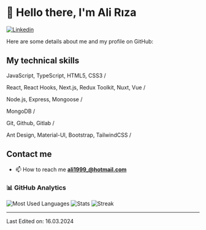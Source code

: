 # 👋 Hello there, I'm Ali Rıza

[![Linkedin](https://img.shields.io/badge/LinkedIn-blue?style=flat&logo=linkedin&labelColor=blue)](https://www.linkedin.com/in/ali-r%C4%B1za-%C3%A7elebi-99a3a3181/)

Here are some details about me and my profile on GitHub:

## My technical skills

JavaScript, TypeScript, HTML5, CSS3 /

React, React Hooks, Next.js, Redux Toolkit, Nuxt, Vue /

Node.js, Express, Mongoose /

MongoDB /

Git, Github, Gitlab /

Ant Design, Material-UI, Bootstrap, TailwindCSS /

## Contact me

- 📫 How to reach me **ali1999_@hotmail.com**

### 📊 GitHub Analytics

![Most Used Languages](https://github-readme-stats.vercel.app/api/top-langs?username=celebiali&show_icons=true&locale=en&layout=compact&langs_count=8&theme=algolia)
![Stats](https://github-readme-stats.vercel.app/api?username=celebiali&show_icons=true&locale=en&theme=algolia&include_all_commits=true&count_private=true)
![Streak](https://github-readme-streak-stats.herokuapp.com?user=celebiali&theme=algolia)

---

Last Edited on: 16.03.2024
